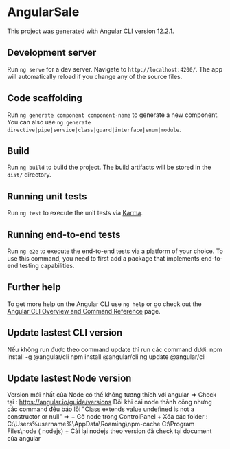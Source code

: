 # AngularSale

This project was generated with [Angular CLI](https://github.com/angular/angular-cli) version 12.2.1.

## Development server

Run `ng serve` for a dev server. Navigate to `http://localhost:4200/`. The app will automatically reload if you change any of the source files.

## Code scaffolding

Run `ng generate component component-name` to generate a new component. You can also use `ng generate directive|pipe|service|class|guard|interface|enum|module`.

## Build

Run `ng build` to build the project. The build artifacts will be stored in the `dist/` directory.

## Running unit tests

Run `ng test` to execute the unit tests via [Karma](https://karma-runner.github.io).

## Running end-to-end tests

Run `ng e2e` to execute the end-to-end tests via a platform of your choice. To use this command, you need to first add a package that implements end-to-end testing capabilities.

## Further help

To get more help on the Angular CLI use `ng help` or go check out the [Angular CLI Overview and Command Reference](https://angular.io/cli) page.

## Update lastest CLI version
Nếu không run được theo command update thì run các command dưới:
npm install -g @angular/cli
npm install @angular/cli
ng update @angular/cli

## Update lastest Node version
Version mới nhất của Node có thể không tương thích với angular 
=> Check tại : https://angular.io/guide/versions
Đôi khi cài node thành công nhưng các command đều báo lỗi "Class extends value undefined is not a constructor or null"
=> 
	+ Gỡ node trong ControlPanel
	+ Xóa các folder : C:\Users\%username%\AppData\Roaming\npm-cache
					   C:\Program Files\node ( nodejs)
	+ Cài lại nodejs theo version đã check tại document của angular